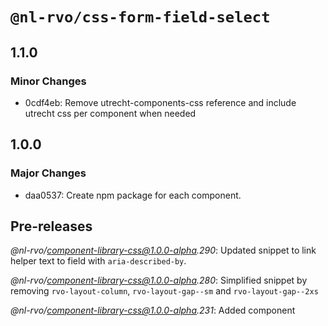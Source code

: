 # `@nl-rvo/css-form-field-select`

## 1.1.0

### Minor Changes

- 0cdf4eb: Remove utrecht-components-css reference and include utrecht css per component when needed

## 1.0.0

### Major Changes

- daa0537: Create npm package for each component.

## Pre-releases

_@nl-rvo/component-library-css@1.0.0-alpha.290_:
Updated snippet to link helper text to field with `aria-described-by`.

_@nl-rvo/component-library-css@1.0.0-alpha.280_:
Simplified snippet by removing `rvo-layout-column`, `rvo-layout-gap--sm` and `rvo-layout-gap--2xs`

_@nl-rvo/component-library-css@1.0.0-alpha.231_:
Added component
